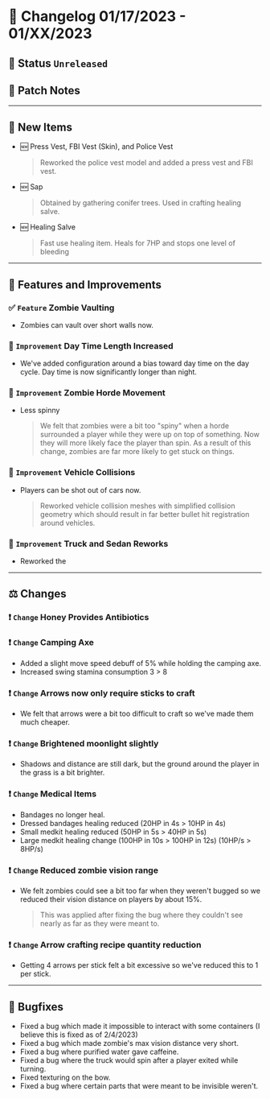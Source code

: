 # :bookmark_tabs:  Changelog 01/17/2023 - 01/XX/2023

## :red_circle: Status `Unreleased`
<!-- ## :green_circle: Status `Released` -->

## :speech_balloon: Patch Notes

________

## :star2: New Items
- :new: Press Vest, FBI Vest (Skin), and Police Vest
  > Reworked the police vest model and added a press vest and FBI vest.
- :new: Sap
  > Obtained by gathering conifer trees.
  > Used in crafting healing salve.
- :new: Healing Salve
  > Fast use healing item.
  > Heals for 7HP and stops one level of bleeding

________

## :loudspeaker: Features and Improvements

### :white_check_mark: `Feature` Zombie Vaulting
- Zombies can vault over short walls now.

### :arrow_up_small: `Improvement` Day Time Length Increased
- We've added configuration around a bias toward day time on the day cycle. Day time is now significantly longer than night.

### :arrow_up_small: `Improvement` Zombie Horde Movement
- Less spinny
  > We felt that zombies were a bit too "spiny" when a horde surrounded a player while they were up on top of something. 
  > Now they will more likely face the player than spin.
  > As a result of this change, zombies are far more likely to get stuck on things.

### :arrow_up_small: `Improvement` Vehicle Collisions
- Players can be shot out of cars now.
  > Reworked vehicle collision meshes with simplified collision geometry which should result in far better bullet hit registration around vehicles.

### :arrow_up_small: `Improvement` Truck and Sedan Reworks
- Reworked the 

________

## :balance_scale: Changes

### :exclamation: `Change` Honey Provides Antibiotics

### :exclamation: `Change` Camping Axe
- Added a slight move speed debuff of 5% while holding the camping axe.
- Increased swing stamina consumption 3 > 8

### :exclamation: `Change` Arrows now only require sticks to craft
- We felt that arrows were a bit too difficult to craft so we've made them much cheaper.

### :exclamation: `Change` Brightened moonlight slightly
- Shadows and distance are still dark, but the ground around the player in the grass is a bit brighter.

### :exclamation: `Change` Medical Items
- Bandages no longer heal.
- Dressed bandages healing reduced (20HP in 4s > 10HP in 4s)
- Small medkit healing reduced (50HP in 5s > 40HP in 5s)
- Large medkit healing change (100HP in 10s > 100HP in 12s) (10HP/s > 8HP/s)

### :exclamation: `Change` Reduced zombie vision range
- We felt zombies could see a bit too far when they weren't bugged so we reduced their vision distance on players by about 15%.
  > This was applied after fixing the bug where they couldn't see nearly as far as they were meant to.

### :exclamation: `Change` Arrow crafting recipe quantity reduction
- Getting 4 arrows per stick felt a bit excessive so we've reduced this to 1 per stick.

________

## :bug: Bugfixes
- Fixed a bug which made it impossible to interact with some containers (I believe this is fixed as of 2/4/2023)
- Fixed a bug which made zombie's max vision distance very short.
- Fixed a bug where purified water gave caffeine.
- Fixed a bug where the truck would spin after a player exited while turning.
- Fixed texturing on the bow.
- Fixed a bug where certain parts that were meant to be invisible weren't.
